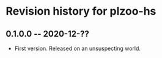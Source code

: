 # Revision history for plzoo-hs

## 0.1.0.0 -- 2020-12-??

* First version. Released on an unsuspecting world.
